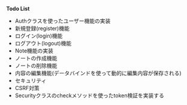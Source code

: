 **Todo List**
- Authクラスを使ったユーザー機能の実装
- 新規登録(register)機能
- ログイン(login)機能
- ログアウト(logout)機能
- Note機能の実装
- ノートの作成機能
- ノートの削除機能
- 内容の編集機能(データバインドを使って動的に編集内容が保存される)
- セキュリティ
- CSRF対策
- Securityクラスのcheckメソッドを使ったtoken検証を実装する
